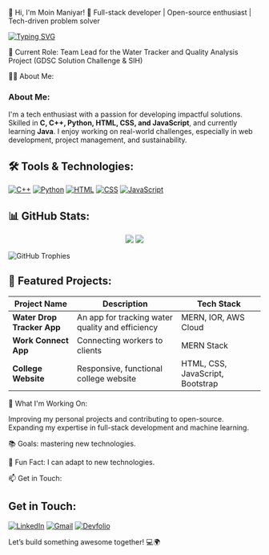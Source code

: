 👋 Hi, I'm Moin Maniyar! 🚀 Full-stack developer | Open-source enthusiast | Tech-driven problem solver

[![Typing SVG](https://readme-typing-svg.demolab.com?font=Fira+Code&weight=500&pause=1000&center=true&width=435&lines=Hi+There!+I'm+Moin+Maniyar!;Full-Stack+Developer;Tech+Enthusiast;Open-source+Contributor)](https://git.io/typing-svg)


🔭 Current Role: Team Lead for the Water Tracker and Quality Analysis Project (GDSC Solution Challenge & SIH)

👨‍💻 About Me:

### About Me:
I'm a tech enthusiast with a passion for developing impactful solutions. Skilled in **C, C++, Python, HTML, CSS, and JavaScript**, and currently learning **Java**. I enjoy working on real-world challenges, especially in web development, project management, and sustainability.


## 🛠 Tools & Technologies:
[![C++](https://img.shields.io/badge/C++-00599C?logo=cplusplus&logoColor=white)](#)
[![Python](https://img.shields.io/badge/Python-3776AB?logo=python&logoColor=white)](#)
[![HTML](https://img.shields.io/badge/HTML-E34F26?logo=html5&logoColor=white)](#)
[![CSS](https://img.shields.io/badge/CSS-1572B6?logo=css3&logoColor=white)](#)
[![JavaScript](https://img.shields.io/badge/JavaScript-F7DF1E?logo=javascript&logoColor=black)](#)



## 📊 GitHub Stats:
<p align="center">
  <img src="https://github-readme-stats.vercel.app/api?username=MoinManiyar786&show_icons=true&theme=tokyonight" />
  <img src="https://github-readme-streak-stats.herokuapp.com/?user=MoinManiyar786&theme=tokyonight" />
</p>

![GitHub Trophies](https://github-profile-trophy.vercel.app/?username=MoinManiyar786&theme=tokyonight&no-frame=true&row=1&column=3)



## 🚀 Featured Projects:
| Project Name            | Description                                      | Tech Stack                  |
|-------------------------|--------------------------------------------------|-----------------------------|
| **Water Drop Tracker App** | An app for tracking water quality and efficiency | MERN, IOR, AWS Cloud         |
| **Work Connect App**      | Connecting workers to clients                   | MERN Stack                  |
| **College Website**       | Responsive, functional college website          | HTML, CSS, JavaScript, Bootstrap |







🚀 What I'm Working On:

Improving my personal projects and contributing to open-source.
Expanding my expertise in full-stack development and machine learning.

📚 Goals:
mastering new technologies.

🌱 Fun Fact: I can adapt to new technologies.

📫 Get in Touch:

## Get in Touch:

[![LinkedIn](https://img.shields.io/badge/LinkedIn-0A66C2?style=for-the-badge&logo=linkedin&logoColor=white)](https://www.linkedin.com/in/moin-maniyar-358399320/)
[![Gmail](https://img.shields.io/badge/Gmail-D14836?style=for-the-badge&logo=gmail&logoColor=white)](mailto:moinraza313786@gmail.com)
[![Devfolio](https://img.shields.io/badge/Devfolio-2C3539?style=for-the-badge&logo=dev&logoColor=white)](https://devfolio.co/@Mohammad_Moin)



Let’s build something awesome together! 💻🌍
